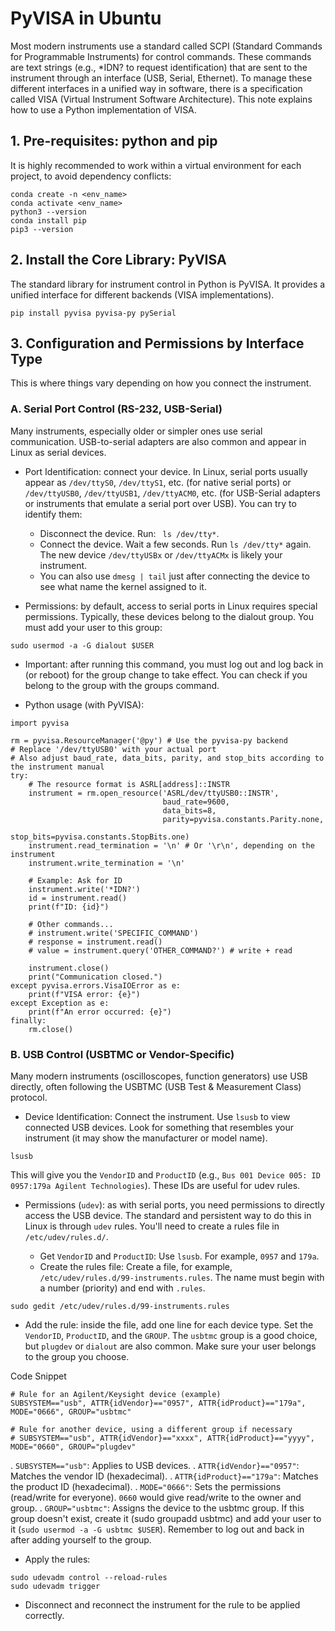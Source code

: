 # PyVISA in Ubuntu 

Most modern instruments use a standard called SCPI (Standard Commands for Programmable Instruments) for control commands. These commands are text strings (e.g., *IDN? to request identification) that are sent to the instrument through an interface (USB, Serial, Ethernet).
To manage these different interfaces in a unified way in software, there is a specification called VISA (Virtual Instrument Software Architecture). This note explains how to use a Python implementation of VISA.

## 1. Pre-requisites: python and pip
It is highly recommended to work within a virtual environment for each project, to avoid dependency conflicts:

```
conda create -n <env_name>
conda activate <env_name>
python3 --version
conda install pip
pip3 --version
```

## 2. Install the Core Library: PyVISA
The standard library for instrument control in Python is PyVISA. It provides a unified interface for different backends (VISA implementations). 

```
pip install pyvisa pyvisa-py pySerial
```

## 3. Configuration and Permissions by Interface Type
This is where things vary depending on how you connect the instrument.

### A. Serial Port Control (RS-232, USB-Serial)
Many instruments, especially older or simpler ones use serial communication. USB-to-serial adapters are also common and appear in Linux as serial devices.

* Port Identification: connect your device. In Linux, serial ports usually appear as ```/dev/ttyS0```, ```/dev/ttyS1```, etc. (for native serial ports) or ```/dev/ttyUSB0```, ```/dev/ttyUSB1```, ```/dev/ttyACM0```, etc. (for USB-Serial adapters or instruments that emulate a serial port over USB). You can try to identify them:

  * Disconnect the device. Run: ``` ls /dev/tty*```.
  * Connect the device. Wait a few seconds. Run  ```ls /dev/tty*``` again. The new device ```/dev/ttyUSBx``` or ```/dev/ttyACMx``` is likely your instrument.
  * You can also use ```dmesg | tail``` just after connecting the device to see what name the kernel assigned to it.
    
* Permissions: by default, access to serial ports in Linux requires special permissions. Typically, these devices belong to the dialout group. You must add your user to this group:

```
sudo usermod -a -G dialout $USER
```
* Important: after running this command, you must log out and log back in (or reboot) for the group change to take effect. You can check if you belong to the group with the groups command.

* Python usage (with PyVISA):

```
import pyvisa

rm = pyvisa.ResourceManager('@py') # Use the pyvisa-py backend
# Replace '/dev/ttyUSB0' with your actual port
# Also adjust baud_rate, data_bits, parity, and stop_bits according to the instrument manual
try:
    # The resource format is ASRL[address]::INSTR
    instrument = rm.open_resource('ASRL/dev/ttyUSB0::INSTR',
                                  baud_rate=9600,
                                  data_bits=8,
                                  parity=pyvisa.constants.Parity.none,
                                  stop_bits=pyvisa.constants.StopBits.one)
    instrument.read_termination = '\n' # Or '\r\n', depending on the instrument
    instrument.write_termination = '\n'

    # Example: Ask for ID
    instrument.write('*IDN?')
    id = instrument.read()
    print(f"ID: {id}")

    # Other commands...
    # instrument.write('SPECIFIC_COMMAND')
    # response = instrument.read()
    # value = instrument.query('OTHER_COMMAND?') # write + read

    instrument.close()
    print("Communication closed.")
except pyvisa.errors.VisaIOError as e:
    print(f"VISA error: {e}")
except Exception as e:
    print(f"An error occurred: {e}")
finally:
    rm.close()
```

### B. USB Control (USBTMC or Vendor-Specific)
Many modern instruments (oscilloscopes, function generators) use USB directly, often following the USBTMC (USB Test & Measurement Class) protocol.

* Device Identification: Connect the instrument. Use ```lsusb``` to view connected USB devices. Look for something that resembles your instrument (it may show the manufacturer or model name).

```
lsusb
```

This will give you the ```VendorID``` and ```ProductID``` (e.g., ```Bus 001 Device 005: ID 0957:179a Agilent Technologies```). These IDs are useful for udev rules.

* Permissions (```udev```): as with serial ports, you need permissions to directly access the USB device. The standard and persistent way to do this in Linux is through ```udev``` rules. You'll need to create a rules file in ```/etc/udev/rules.d/```.

  * Get ```VendorID``` and ```ProductID```: Use ```lsusb```. For example, ```0957``` and ```179a```.
  * Create the rules file: Create a file, for example, ```/etc/udev/rules.d/99-instruments.rules```. The name must begin with a number (priority) and end with ```.rules```.

```
sudo gedit /etc/udev/rules.d/99-instruments.rules
```

  * Add the rule: inside the file, add one line for each device type. Set the ```VendorID```, ```ProductID```, and the ```GROUP```. The ```usbtmc``` group is a good choice, but ```plugdev``` or ```dialout``` are also common. Make sure your user belongs to the group you choose.

Code Snippet

```
# Rule for an Agilent/Keysight device (example)
SUBSYSTEM=="usb", ATTR{idVendor}=="0957", ATTR{idProduct}=="179a", MODE="0666", GROUP="usbtmc"

# Rule for another device, using a different group if necessary
# SUBSYSTEM=="usb", ATTR{idVendor}=="xxxx", ATTR{idProduct}=="yyyy", MODE="0660", GROUP="plugdev"
```

   . ```SUBSYSTEM=="usb"```: Applies to USB devices.
   . ```ATTR{idVendor}=="0957"```: Matches the vendor ID (hexadecimal).
   . ```ATTR{idProduct}=="179a"```: Matches the product ID (hexadecimal).
   . ```MODE="0666"```: Sets the permissions (read/write for everyone). ```0660``` would give read/write to the owner and group.
   . ```GROUP="usbtmc"```: Assigns the device to the usbtmc group. If this group doesn't exist, create it (sudo groupadd usbtmc) and add your user to it (```sudo usermod -a -G usbtmc $USER```). Remember to log out and back in after adding yourself to the group.

  * Apply the rules:

```
sudo udevadm control --reload-rules
sudo udevadm trigger
```

  * Disconnect and reconnect the instrument for the rule to be applied correctly.



